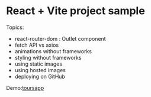 # React + Vite project sample

Topics:
- react-router-dom : Outlet component
- fetch API vs axios
- animations without frameworks
- styling without frameworks
- using static images
- using hosted images
- deploying on GitHub

Demo:[toursapp]()